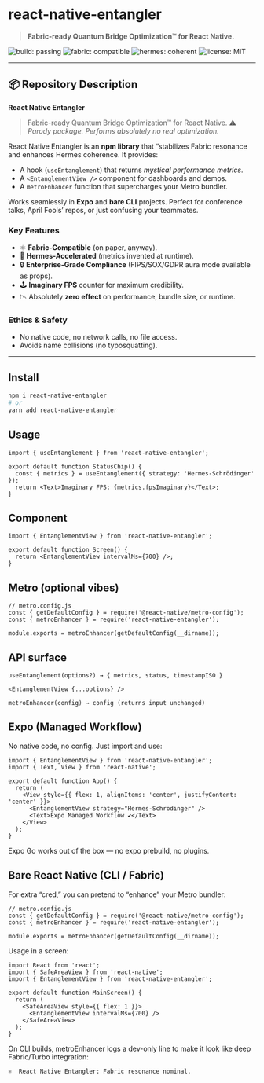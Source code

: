 # react-native-entangler

> **Fabric-ready Quantum Bridge Optimization™ for React Native.** 

![build: passing](https://img.shields.io/badge/build-passing-brightgreen)
![fabric: compatible](https://img.shields.io/badge/fabric-compatible-blue)
![hermes: coherent](https://img.shields.io/badge/hermes-coherent-purple)
![license: MIT](https://img.shields.io/badge/license-MIT-informational)

---

## 📦 Repository Description

**React Native Entangler**

> Fabric-ready Quantum Bridge Optimization™ for React Native.
> ⚠️ *Parody package. Performs absolutely no real optimization.*

React Native Entangler is an **npm library** that “stabilizes Fabric resonance and enhances Hermes coherence. It provides:

* A hook (`useEntanglement`) that returns *mystical performance metrics*.
* A `<EntanglementView />` component for dashboards and demos.
* A `metroEnhancer` function that supercharges your Metro bundler.

Works seamlessly in **Expo** and **bare CLI** projects. Perfect for conference talks, April Fools’ repos, or just confusing your teammates.

### Key Features

* ⚛️ **Fabric-Compatible** (on paper, anyway).
* 🚀 **Hermes-Accelerated** (metrics invented at runtime).
* 🔒 **Enterprise-Grade Compliance** (FIPS/SOX/GDPR aura mode available as props).
* 🕹 **Imaginary FPS** counter for maximum credibility.
* 📉 Absolutely **zero effect** on performance, bundle size, or runtime.

### Ethics & Safety

* No native code, no network calls, no file access.
* Avoids name collisions (no typosquatting).

---

## Install
```bash
npm i react-native-entangler
# or
yarn add react-native-entangler
```

## Usage
```
import { useEntanglement } from 'react-native-entangler';

export default function StatusChip() {
  const { metrics } = useEntanglement({ strategy: 'Hermes-Schrödinger' });
  return <Text>Imaginary FPS: {metrics.fpsImaginary}</Text>;
}
```

## Component
```
import { EntanglementView } from 'react-native-entangler';

export default function Screen() {
  return <EntanglementView intervalMs={700} />;
}
```

## Metro (optional vibes)
```
// metro.config.js
const { getDefaultConfig } = require('@react-native/metro-config');
const { metroEnhancer } = require('react-native-entangler');

module.exports = metroEnhancer(getDefaultConfig(__dirname));
```

## API surface

```
useEntanglement(options?) → { metrics, status, timestampISO }

<EntanglementView {...options} />

metroEnhancer(config) → config (returns input unchanged)
```

## Expo (Managed Workflow)

No native code, no config. Just import and use:

```
import { EntanglementView } from 'react-native-entangler';
import { Text, View } from 'react-native';

export default function App() {
  return (
    <View style={{ flex: 1, alignItems: 'center', justifyContent: 'center' }}>
      <EntanglementView strategy="Hermes-Schrödinger" />
      <Text>Expo Managed Workflow ✔</Text>
    </View>
  );
}
```

Expo Go works out of the box — no expo prebuild, no plugins.

## Bare React Native (CLI / Fabric)

For extra “cred,” you can pretend to “enhance” your Metro bundler:
```
// metro.config.js
const { getDefaultConfig } = require('@react-native/metro-config');
const { metroEnhancer } = require('react-native-entangler');

module.exports = metroEnhancer(getDefaultConfig(__dirname));
```

Usage in a screen:
```
import React from 'react';
import { SafeAreaView } from 'react-native';
import { EntanglementView } from 'react-native-entangler';

export default function MainScreen() {
  return (
    <SafeAreaView style={{ flex: 1 }}>
      <EntanglementView intervalMs={700} />
    </SafeAreaView>
  );
}
```

On CLI builds, metroEnhancer logs a dev-only line to make it look like deep Fabric/Turbo integration:
```
⚛️  React Native Entangler: Fabric resonance nominal.
```
